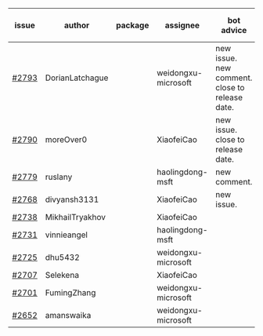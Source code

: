 | issue | author | package | assignee | bot advice | created date of issue | target release date | date from target |
| ------ | ------ | ------ | ------ | ------ | ------ | ------ | :-----: |
| [#2793](https://github.com/Azure/sdk-release-request/issues/2793) | DorianLatchague |  | weidongxu-microsoft | new issue. new comment. close to release date.  | 05-12 | 05-16 | 0 |
| [#2790](https://github.com/Azure/sdk-release-request/issues/2790) | moreOver0 |  | XiaofeiCao | new issue. close to release date.  | 05-12 | 05-19 | 2 |
| [#2779](https://github.com/Azure/sdk-release-request/issues/2779) | ruslany |  | haolingdong-msft | new comment. | 05-12 | 05-24 |  |
| [#2768](https://github.com/Azure/sdk-release-request/issues/2768) | divyansh3131 |  | XiaofeiCao | new issue. | 05-10 | 06-07 |  |
| [#2738](https://github.com/Azure/sdk-release-request/issues/2738) | MikhailTryakhov |  | XiaofeiCao |  | 04-25 | 05-02 |  |
| [#2731](https://github.com/Azure/sdk-release-request/issues/2731) | vinnieangel |  | haolingdong-msft |  | 04-21 | 05-05 |  |
| [#2725](https://github.com/Azure/sdk-release-request/issues/2725) | dhu5432 |  | weidongxu-microsoft |  | 04-21 | 05-02 |  |
| [#2707](https://github.com/Azure/sdk-release-request/issues/2707) | Selekena |  | XiaofeiCao |  | 04-15 | 05-02 |  |
| [#2701](https://github.com/Azure/sdk-release-request/issues/2701) | FumingZhang |  | weidongxu-microsoft |  | 04-15 | 04-19 |  |
| [#2652](https://github.com/Azure/sdk-release-request/issues/2652) | amanswaika |  | weidongxu-microsoft |  | 04-01 | 04-11 |  |
